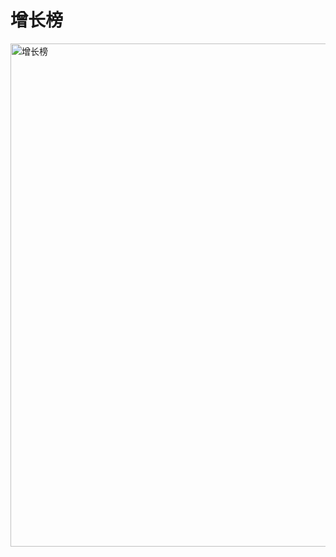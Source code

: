 # 增长榜

<img width="567" height="805" alt="增长榜" src="https://github.com/user-attachments/assets/c540c113-43e2-4466-9318-fd721dd9f18f" />

